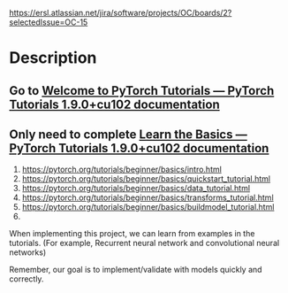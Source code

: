 https://ersl.atlassian.net/jira/software/projects/OC/boards/2?selectedIssue=OC-15
# Description
## Go to [Welcome to PyTorch Tutorials — PyTorch Tutorials 1.9.0+cu102 documentation](https://pytorch.org/tutorials/index.html)  

## Only need to complete  [Learn the Basics — PyTorch Tutorials 1.9.0+cu102 documentation](https://pytorch.org/tutorials/beginner/basics/intro.html) 
1. https://pytorch.org/tutorials/beginner/basics/intro.html  
2. https://pytorch.org/tutorials/beginner/basics/quickstart_tutorial.html  
3. https://pytorch.org/tutorials/beginner/basics/data_tutorial.html
4. https://pytorch.org/tutorials/beginner/basics/transforms_tutorial.html
5. https://pytorch.org/tutorials/beginner/basics/buildmodel_tutorial.html
6. 
When implementing this project, we can learn from examples in the tutorials. (For example, Recurrent neural network and convolutional neural networks)

Remember, our goal is to implement/validate with models quickly and correctly.

